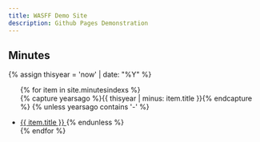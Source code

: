 ```yaml
---
title: WASFF Demo Site
description: Github Pages Demonstration
---
```



## Minutes
{% assign thisyear = 'now' | date: "%Y" %}

<div>
<ul>
  
  {% for item in site.minutesindexs %}  
    {% capture yearsago %}{{ thisyear | minus: item.title }}{% endcapture %}
    <!-- If the number of years ago is negative, then itis in the future so do notshow it -->
    {% unless yearsago contains '-' %}
      <li> <a href="{{ item.url }}"> {{ item.title }} </a>
    {% endunless %}  
  {% endfor %}
        
</ul>
</div>

